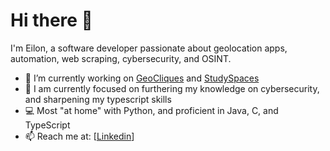 # Hi there 👋

I'm Eilon, a software developer passionate about geolocation apps, automation, web scraping, cybersecurity, and OSINT.

- 🔭 I’m currently working on [GeoCliques](https://github.com/eilonyaffe/geocliques_production) and [StudySpaces](https://github.com/eilonyaffe/studySpaces)
- 🌱 I am currently focused on furthering my knowledge on cybersecurity, and sharpening my typescript skills
- 💻 Most "at home" with Python, and proficient in Java, C, and TypeScript
- 📫 Reach me at: [[Linkedin](https://www.linkedin.com/in/eilon-yaffe-335845223)]
